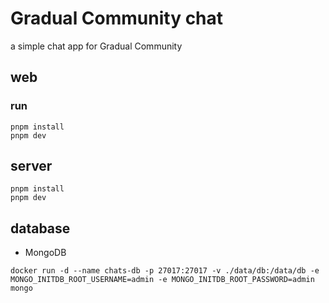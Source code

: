 # Gradual Community chat

a simple chat app for Gradual Community

## web

### run

```
pnpm install
pnpm dev
```

## server

```
pnpm install
pnpm dev
```


## database

- MongoDB

```
docker run -d --name chats-db -p 27017:27017 -v ./data/db:/data/db -e MONGO_INITDB_ROOT_USERNAME=admin -e MONGO_INITDB_ROOT_PASSWORD=admin mongo
```
